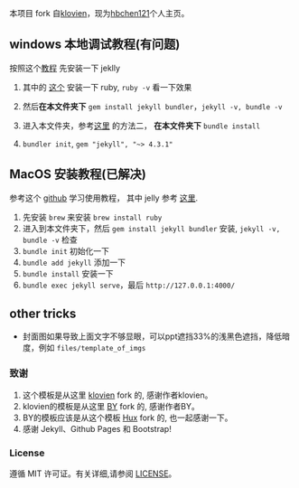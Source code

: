 本项目 fork 自[klovien](https://github.com/klovien/klovien.github.io)，现为[hbchen121](https://hbchen121.github.io/)个人主页。


## windows 本地调试教程(有问题)

按照这个[教程](https://www.jianshu.com/p/f500675895e9) 先安装一下 jeklly

1. 其中的 [这个](https://cn.yizeng.me/2013/05/10/setup-jekyll-on-windows/#install-ruby) 安装一下 ruby, 
   `ruby -v`
    看一下效果
   
2. 然后**在本文件夹下** `gem install jekyll bundler`，`jekyll -v, bundle -v`

3. 进入本文件夹，参考[这里](https://www.jianshu.com/p/20ea66b43e21) 的方法二，
   **在本文件夹下** `bundle install`
   
4. `bundler init`, `gem "jekyll", "~> 4.3.1"`


## MacOS 安装教程(已解决)

参考这个 [github](https://github.com/qiubaiying/qiubaiying.github.io) 学习使用教程，
其中 jelly 参考 [这里](http://jekyllcn.com/).

1. 先安装 `brew` 来安装 `brew install ruby`
2. 进入到本文件夹下，然后 `gem install jekyll bundler` 安装, `jekyll -v, bundle -v` 检查
3. `bundle init` 初始化一下
4. `bundle add jekyll` 添加一下
5. `bundle install` 安装一下
6. `bundle exec jekyll serve`，最后 `http://127.0.0.1:4000/`

## other tricks

- 封面图如果导致上面文字不够显眼，可以ppt遮挡33%的浅黑色遮挡，降低暗度，例如 `files/template_of_imgs`

### 致谢

1. 这个模板是从这里 [klovien](https://github.com/klovien/klovien.github.io) fork 的, 感谢作者klovien。
1. klovien的模板是从这里 [BY](https://github.com/qiubaiying/qiubaiying.github.io) fork 的, 感谢作者BY。
2. BY的模板应该是从这个模板 [Hux](https://github.com/Huxpro/huxpro.github.io) fork 的, 也一起感谢一下。
3. 感谢 Jekyll、Github Pages 和 Bootstrap!

### License

遵循 MIT 许可证。有关详细,请参阅 [LICENSE](https://github.com/klovien/klovien.github.io/blob/master/LICENSE)。
